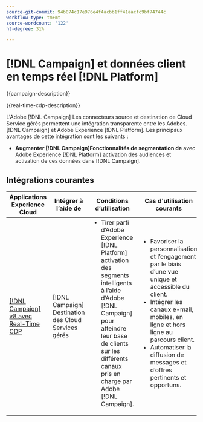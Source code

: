 ```yaml
---
source-git-commit: 94b074c17e976e4f4acbb1ff41aacfc9bf74744c
workflow-type: tm+mt
source-wordcount: '122'
ht-degree: 31%

---
```



# [!DNL Campaign] et données client en temps réel [!DNL Platform]

{{campaign-description}}

{{real-time-cdp-description}}

L&#39;Adobe [!DNL Campaign] Les connecteurs source et destination de Cloud Service gérés permettent une intégration transparente entre les Adobes. [!DNL Campaign] et Adobe Experience [!DNL Platform]. Les principaux avantages de cette intégration sont les suivants :

+ **Augmenter [!DNL Campaign]Fonctionnalités de segmentation de** avec Adobe Experience [!DNL Platform] activation des audiences et activation de ces données dans [!DNL Campaign].

## Intégrations courantes

<table>
    <thead>
        <tr>
            <th>Applications Experience Cloud</th>
            <th>Intégrer à l’aide de</th>
            <th>Conditions d’utilisation</th>
            <th>Cas d'utilisation courants</th>
        </tr>
    </thead>
    <tbody>
        <tr>
            <td><a href="../../integrations/tutorials/campaign-rtcdp/campaign-v8-real-time-cdp.md" target="_blank" rel="noreferrer">[!DNL Campaign] v8 avec Real-Time CDP</a></td>
            <td>[!DNL Campaign] Destination des Cloud Services gérés</td>
            <td>
                <ul style="margin-top: 0;">
                    <li>Tirer parti d’Adobe Experience [!DNL Platform] activation des segments intelligents à l’aide d’Adobe [!DNL Campaign] pour atteindre leur base de clients sur les différents canaux pris en charge par Adobe [!DNL Campaign].</li>
                </ul>
            </td>
            <td>
              <ul style="margin-top: 0;">
                <li>Favoriser la personnalisation et l’engagement par le biais d’une vue unique et accessible du client.</li>
                <li>Intégrer les canaux e-mail, mobiles, en ligne et hors ligne au parcours client.</li>
                <li>Automatiser la diffusion de messages et d’offres pertinents et opportuns.</li>
               <ul style="margin-top: 0;">
            </td>
        </tr>              
    </tbody>          
</table>
